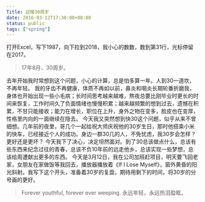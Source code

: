 ```yaml
---
Title: 迎接30周岁
date: 2016-03-12T17:30:00+08:00
status: public
tags: ["spring"]
---
```


打开Excel，写下1987，向下拉到2018，我小心的数数，数到第31行，光标停留在2017。
> 17年8月，30周岁。

去年开始我时常想到这个问题，小心的计算，总是怕多算一年。人到30一道坎，不再年轻。
我的牙齿不再健康，体质不再如以前，鼻炎和咽炎长期轮番折磨我，身体也开始出现一些小毛病；长时间思考越来越难，熬夜总要比刚毕业时更长的时间来恢复，工作时间久了负面情绪也慢慢积累；越来越频繁的想到过去，遗憾在积累，不甘只能接收；能力在增长，职位在上升，身外之物在变多，脸皮也在变厚，性格里内向的一面继续在隐去。
今天我又突然想到快30这个问题，似乎从来不曾细想。几年前的夜里，哥几个一起给祝大师庆祝他的30岁生日，那时他搭乘小米的快车，已经接近个人的成功。身边一群30几的人，不免忧虑，我30岁会怎样？更好还是更坏？
今天我下了决心，决定坦然面对。到了30总该做点什么，总该有些东西来纪念过往的青春，总该不负10年前的远走他乡，总该实现一些梦想，总该给周遭献出更多的东西。
今天是3月12日，我在公司加班赶项目，明天要飞回老家，女朋友在家做饭等我回去，播放器播放着《If I Lose Myself》，窗外黄昏的阳光斜射。我写下这个开头，准备着30岁的复盘，期待用剩下的时间，将30岁的分号画的更好。
> Forever youthful, forever ever weeping.
> 永远年轻，永远热泪盈眶。